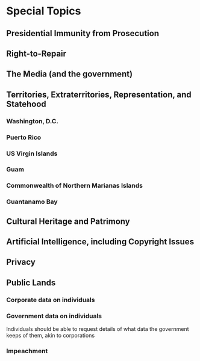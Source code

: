 # Special Topics

## Presidential Immunity from Prosecution

## Right-to-Repair

## The Media (and the government)

## Territories, Extraterritories, Representation, and Statehood

### Washington, D.C.

### Puerto Rico

### US Virgin Islands

### Guam

### Commonwealth of Northern Marianas Islands

### Guantanamo Bay

## Cultural Heritage and Patrimony

## Artificial Intelligence, including Copyright Issues

## Privacy

## Public Lands

### Corporate data on individuals

### Government data on individuals

Individuals should be able to request details of what data the government
keeps of them, akin to corporations

### Impeachment



